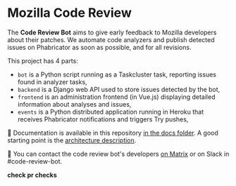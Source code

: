 # Mozilla Code Review

The **Code Review Bot** aims to give early feedback to Mozilla developers about their patches. We automate code analyzers and publish detected issues on Phabricator as soon as possible, and for all revisions.

This project has 4 parts:

- `bot` is a Python script running as a Taskcluster task, reporting issues found in analyzer tasks,
- `backend` is a Django web API used to store issues detected by the bot,
- `frontend` is an administration frontend (in Vue.js) displaying detailed information about analyses and issues,
- `events` is a Python distributed application running in Heroku that receives Phabricator notifications and triggers Try pushes,

:blue_book: Documentation is available in this repository [in the docs folder](docs/README.md). A good starting point is the [architecture description](docs/architecture.md).

:loudspeaker: You can contact the code review bot's developers [on Matrix](https://chat.mozilla.org/#/room/#code-review-bot:mozilla.org) or on Slack in #code-review-bot.

__check pr checks__
